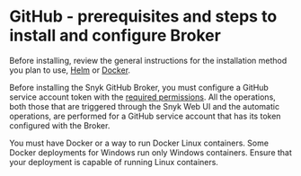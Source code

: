 # GitHub - prerequisites and steps to install and configure Broker

Before installing, review the general instructions for the installation method you plan to use, [Helm](../install-and-configure-broker-using-helm.md) or [Docker](../install-and-configure-broker-using-docker.md).

Before installing the Snyk GitHub Broker, you must configure a GitHub service account token with the [required permissions](../../../../../developer-tools/scm-integrations/user-permissions-and-access-scopes.md#github-and-github-enterprise-permissions-requirements). All the operations, both those that are triggered through the Snyk Web UI and the automatic operations, are performed for a GitHub service account that has its token configured with the Broker.

You must have Docker or a way to run Docker Linux containers. Some Docker deployments for Windows run only Windows containers. Ensure that your deployment is capable of running Linux containers.
